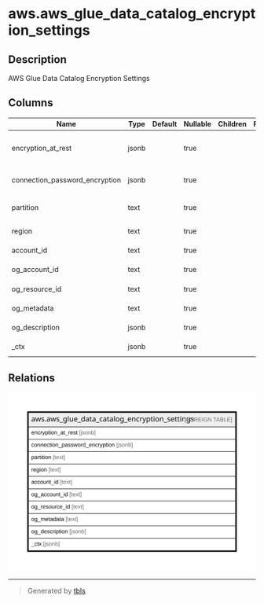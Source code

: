 # aws.aws_glue_data_catalog_encryption_settings

## Description

AWS Glue Data Catalog Encryption Settings

## Columns

| Name | Type | Default | Nullable | Children | Parents | Comment |
| ---- | ---- | ------- | -------- | -------- | ------- | ------- |
| encryption_at_rest | jsonb |  | true |  |  | A list of public keys to be used by the DataCatalogEncryptionSettingss for authentication. |
| connection_password_encryption | jsonb |  | true |  |  | A list of security group identifiers used in this DataCatalogEncryptionSettings. |
| partition | text |  | true |  |  | The AWS partition in which the resource is located (aws, aws-cn, or aws-us-gov). |
| region | text |  | true |  |  | The AWS Region in which the resource is located. |
| account_id | text |  | true |  |  | The AWS Account ID in which the resource is located. |
| og_account_id | text |  | true |  |  | The Platform Account ID in which the resource is located. |
| og_resource_id | text |  | true |  |  | The unique ID of the resource in opengovernance. |
| og_metadata | text |  | true |  |  | Platform Metadata of the AWS resource. |
| og_description | jsonb |  | true |  |  | The full model description of the resource |
| _ctx | jsonb |  | true |  |  | Steampipe context in JSON form, e.g. connection_name. |

## Relations

![er](aws.aws_glue_data_catalog_encryption_settings.svg)

---

> Generated by [tbls](https://github.com/k1LoW/tbls)

